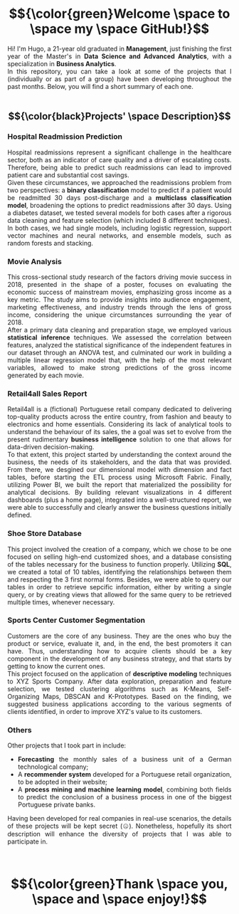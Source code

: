 <div align="justify">
  
# $${\color{green}Welcome \space to \space my \space GitHub!}$$
Hi! I'm Hugo, a 21-year old graduated in **Management**, just finishing the first year of the Master's in **Data Science and Advanced Analytics**, with a specialization in **Business Analytics**. <br>
In this repository, you can take a look at some of the projects that I (individually or as part of a group) have been developing throughout the past months. Below, you will find a short summary of each one.
<br> <br>

## $${\color{black}Projects' \space Description}$$
### Hospital Readmission Prediction
Hospital readmissions represent a significant challenge in the healthcare sector, both as an indicator of care quality and a driver of escalating costs. Therefore, being able to predict such readmissions can lead to improved patient care and substantial cost savings. <br>
Given these circumstances, we approached the readmissions problem from two perspectives: a **binary classification** model to predict if a patient would be readmitted 30 days post-discharge and a **multiclass classification model**, broadening the options to predict readmissions after 30 days. Using a diabetes dataset, we tested several models for both cases after a rigorous data cleaning and feature selection (which included 8 different techniques). In both cases, we had single models, including logistic regression, support vector machines and neural networks, and ensemble models, such as random forests and stacking.

### Movie Analysis
This cross-sectional study research of the factors driving movie success in 2018, presented in the shape of a poster, focuses on evaluating the economic success of mainstream movies, emphasizing gross income as a key metric. The study aims to provide insights into audience engagement, marketing effectiveness, and industry trends through the lens of gross income, considering the unique circumstances surrounding the year of 2018. <br>
After a primary data cleaning and preparation stage, we employed various **statistical inference** techniques. We assessed the correlation between features, analyzed the statistical significance of the independent features in our dataset through an ANOVA test, and culminated our work in building a multiple linear regression model that, with the help of the most relevant variables, allowed to make strong predictions of the gross income generated by each movie.

### Retail4all Sales Report
Retail4all is a (fictional) Portuguese retail company dedicated to delivering top-quality products across the entire country, from fashion and beauty to electronics and home essentials. Considering its lack of analytical tools to understand the behaviour of its sales, the a goal was set to evolve from the present rudimentary **business intelligence** solution to one that allows for data-driven decision-making. <br>
To that extent, this project started by understanding the context around the business, the needs of its stakeholders, and the data that was provided. From there, we desgined our dimensional model with dimension and fact tables, before starting the ETL process using Microsoft Fabric. Finally, utilizing Power BI, we built the report that materialized the possibility for analytical decisions. By building relevant visualizations in 4 different dashboards (plus a home page), integrated into a well-structured report, we were able to successfully and clearly answer the business questions initially defined.

### Shoe Store Database
This project involved the creation of a company, which we chose to be one focused on selling high-end customized shoes, and a database consisting of the tables necessary for the business to function properly. Utilizing **SQL**, we created a total of 10 tables, identifying the relationships between them and respecting the 3 first normal forms. Besides, we were able to query our tables in order to retrieve sepcific information, either by writing a single query, or by creating views that allowed for the same query to be retrieved multiple times, whenever necessary.

### Sports Center Customer Segmentation
Customers are the core of any business. They are the ones who buy the product or service, evaluate it, and, in the end, the best promoters it can have. Thus, understanding how to acquire clients should 
be a key component in the development of any business strategy, and that starts by getting to know the current ones. <br>
This project focused on the application of **descriptive modeling** techniques to XYZ Sports Company. After data exploration, preparation and feature selection, we tested clustering algorithms such as K-Means, Self-Organizing Maps, DBSCAN and K-Prototypes. Based on the finding, we suggested business applications according to the various segments of clients identified, in order to improve XYZ's value to its customers.

### Others
Other projects that I took part in include:
* **Forecasting** the monthly sales of a business unit of a German technological company;
* A **recommender system** developed for a Portuguese retail organization, to be adopted in their website;
* A **process mining and machine learning model**, combining both fields to predict the conclusion of a business process in one of the biggest Portuguese private banks.

Having been developed for real companies in real-use scenarios, the details of these projects will be kept secret (🤐). Nonetheless, hopefully its short description will enhance the diversity of projects that I was able to participate in.

<br>
</div>

# $${\color{green}Thank \space you, \space and \space enjoy!}$$
